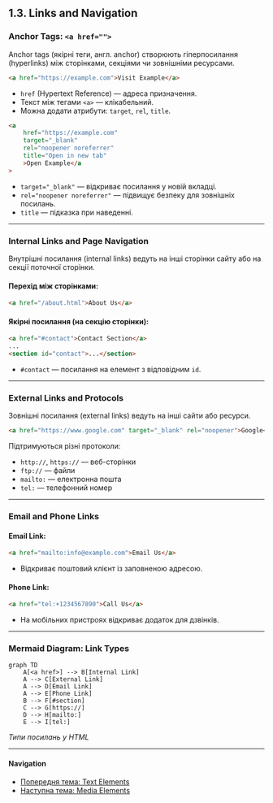 ## 1.3. Links and Navigation

### Anchor Tags: `<a href="">`

Anchor tags (якірні теги, англ. anchor) створюють гіперпосилання (hyperlinks) між сторінками, секціями чи зовнішніми ресурсами.

```html
<a href="https://example.com">Visit Example</a>
```

-   `href` (Hypertext Reference) — адреса призначення.
-   Текст між тегами `<a>` — клікабельний.
-   Можна додати атрибути: `target`, `rel`, `title`.

```html
<a
    href="https://example.com"
    target="_blank"
    rel="noopener noreferrer"
    title="Open in new tab"
    >Open Example</a
>
```

-   `target="_blank"` — відкриває посилання у новій вкладці.
-   `rel="noopener noreferrer"` — підвищує безпеку для зовнішніх посилань.
-   `title` — підказка при наведенні.

---

### Internal Links and Page Navigation

Внутрішні посилання (internal links) ведуть на інші сторінки сайту або на секції поточної сторінки.

#### Перехід між сторінками:

```html
<a href="/about.html">About Us</a>
```

#### Якірні посилання (на секцію сторінки):

```html
<a href="#contact">Contact Section</a>
...
<section id="contact">...</section>
```

-   `#contact` — посилання на елемент з відповідним `id`.

---

### External Links and Protocols

Зовнішні посилання (external links) ведуть на інші сайти або ресурси.

```html
<a href="https://www.google.com" target="_blank" rel="noopener">Google</a>
```

Підтримуються різні протоколи:

-   `http://`, `https://` — веб-сторінки
-   `ftp://` — файли
-   `mailto:` — електронна пошта
-   `tel:` — телефонний номер

---

### Email and Phone Links

#### Email Link:

```html
<a href="mailto:info@example.com">Email Us</a>
```

-   Відкриває поштовий клієнт із заповненою адресою.

#### Phone Link:

```html
<a href="tel:+1234567890">Call Us</a>
```

-   На мобільних пристроях відкриває додаток для дзвінків.

---

### Mermaid Diagram: Link Types

```mermaid
graph TD
    A[<a href>] --> B[Internal Link]
    A --> C[External Link]
    A --> D[Email Link]
    A --> E[Phone Link]
    B --> F[#section]
    C --> G[https://]
    D --> H[mailto:]
    E --> I[tel:]
```

_Типи посилань у HTML_

---

#### Navigation

-   [Попередня тема: Text Elements](1.2-text-elements.md)
-   [Наступна тема: Media Elements](#)
